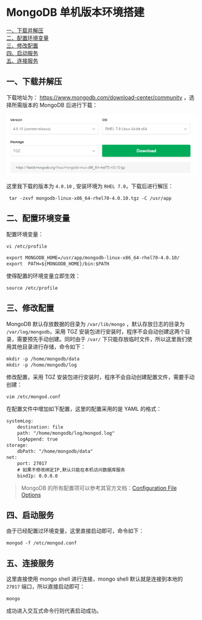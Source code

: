 # MongoDB 单机版本环境搭建

<nav>
<a href="#一下载并解压">一、下载并解压</a><br/>
<a href="#二配置环境变量">二、配置环境变量</a><br/>
<a href="#三修改配置">三、修改配置</a><br/>
<a href="#四启动服务">四、启动服务</a><br/>
<a href="#五连接服务">五、连接服务</a><br/>
</nav>

## 一、下载并解压

下载地址为： https://www.mongodb.com/download-center/community ，选择所需版本的 MongoDB 后进行下载：

<div align="center"> <img src="../../pictures/mongodb-version-select.png"/> </div>

这里我下载的版本为 `4.0.10`  , 安装环境为 `RHEL 7.0`，下载后进行解压：

```shell
 tar -zxvf mongodb-linux-x86_64-rhel70-4.0.10.tgz -C /usr/app
```

## 二、配置环境变量

配置环境变量：

```shell
vi /etc/profile
```



```shell
export MONGODB_HOME=/usr/app/mongodb-linux-x86_64-rhel70-4.0.10/
export  PATH=${MONGODB_HOME}/bin:$PATH
```

使得配置的环境变量立即生效：

```shell
source /etc/profile
```

## 三、修改配置

MongoDB 默认存放数据的目录为 `/var/lib/mongo` ，默认存放日志的目录为 `/var/log/mongodb`，采用 TGZ 安装包进行安装时，程序不会自动创建这两个目录，需要预先手动创建。同时由于 `/var/` 下只能存放临时文件，所以这里我们使用其他目录进行存储，命令如下：

```shell
mkdir -p /home/mongodb/data
mkdir -p /home/mongodb/log
```

修改配置，采用 TGZ 安装包进行安装时，程序不会自动创建配置文件，需要手动创建：

```
vim /etc/mongod.conf
```

在配置文件中增加如下配置，这里的配置采用的是 YAML 的格式：

```shell
systemLog:
    destination: file
    path: "/home/mongodb/log/mongod.log"
    logAppend: true
storage:
    dbPath: "/home/mongodb/data"
net:
    port: 27017
    # 如果不修改绑定IP,默认只能在本机访问数据库服务
    bindIp: 0.0.0.0
```

> MongoDB 的所有配置项可以参考其官方文档：[Configuration File Options](https://docs.mongodb.com/manual/reference/configuration-options/)

## 四、启动服务

由于已经配置过环境变量，这里直接启动即可，命令如下：

```shell
mongod -f /etc/mongod.conf
```

## 五、连接服务

这里直接使用 mongo shell 进行连接，mongo shell 默认就是连接到本地的 `27017` 端口，所以直接启动即可：

```shell
mongo
```

成功进入交互式命令行则代表启动成功。